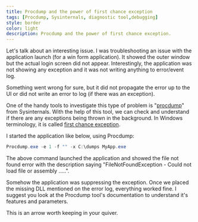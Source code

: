 ```yaml
---
title: Procdump and the power of first chance exception
tags: [Procdump, Sysinternals, diagnostic tool,debugging]
style: border 
color: light 
description: Procdump and the power of first chance exception.
---
```


Let's talk about an interesting issue. I was troubleshooting an issue with the application launch (for a win form application). It showed the outer window but the actual login screen did not appear. Interestingly, the application was not showing any exception and it was not writing anything to error/event log. 

Something went wrong for sure, but it did not propagate the error up to the UI or did not write an error to log (if there was an exception). 

One of the handy tools to investigate this type of problem is "[procdump](https://docs.microsoft.com/en-us/sysinternals/downloads/procdump)" from Sysinternals. With the help of this tool, we can check and understand if there are any exceptions being thrown in the background. In Windows terminology, it is called [first chance exception](https://devblogs.microsoft.com/devops/understanding-exceptions-while-debugging-with-visual-studio/).

I started the application like below, using Procdump: 
```powershell
Procdump.exe -e 1 -f "" -x C:\dumps MyApp.exe 
```

The above command launched the application and showed the file not found error with the description saying "FileNotFoundException - Could not load file or assembly .....". 

Somehow the application was suppressing the exception. Once we placed the missing DLL mentioned on the error log, everything worked fine. I suggest you look at the Procdump tool's documentation to understand it's features and parameters. 

This is an arrow worth keeping in your quiver. 

